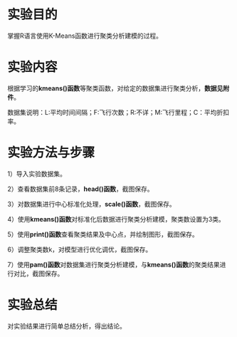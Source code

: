 # 实验目的

掌握R语言使用K-Means函数进行聚类分析建模的过程。

# 实验内容

根据学习的**kmeans()函数**等聚类函数，对给定的数据集进行聚类分析，**数据见附件**。

数据集说明：L:平均时间间隔；F:飞行次数；R:不详；M:飞行里程；C：平均折扣率。

# 实验方法与步骤

1）导入实验数据集。

2）查看数据集前8条记录，**head()函数**，截图保存。

3）对数据集进行中心标准化处理，**scale()函数**，截图保存。

4）使用**kmeans()函数**对标准化后数据进行聚类分析建模，聚类数设置为3类。

5）使用**print()函数**查看聚类结果及中心点，并绘制图形，截图保存。

6）调整聚类数k，对模型进行优化调优，截图保存。

7）使用**pam()函数**对数据集进行聚类分析建模，与**kmeans()函数**的聚类结果进行对比，截图保存。

# 实验总结

对实验结果进行简单总结分析，得出结论。
